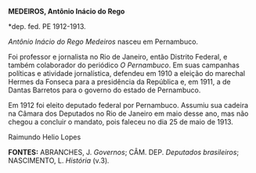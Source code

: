 **MEDEIROS, Antônio Inácio do Rego**

\*dep. fed. PE 1912-1913.

*Antônio Inácio do Rego Medeiros* nasceu em Pernambuco.

Foi professor e jornalista no Rio de Janeiro, então Distrito Federal, e
também colaborador do periódico *O Pernambuco*. Em suas campanhas
políticas e atividade jornalística, defendeu em 1910 a eleição do
marechal Hermes da Fonseca para a presidência da República e, em 1911, a
de Dantas Barretos para o governo do estado de Pernambuco.

Em 1912 foi eleito deputado federal por Pernambuco. Assumiu sua cadeira
na Câmara dos Deputados no Rio de Janeiro em maio desse ano, mas não
chegou a concluir o mandato, pois faleceu no dia 25 de maio de 1913.

Raimundo Helio Lopes

**FONTES:** ABRANCHES, J. *Governos*; CÂM. DEP. *Deputados brasileiros*;
NASCIMENTO, L. *História* (v.3)*.*
